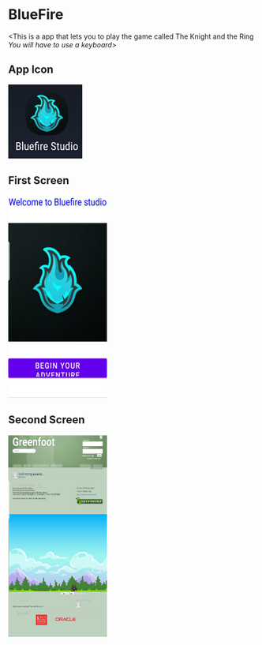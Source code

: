 # BlueFire 

<This is a app that lets you to play the game called The Knight and the Ring *You will have to use a keyboard*>

## App Icon

<img src="https://github.com/JadenH1111/BlueFire/blob/master/Images/AppIcon.jpg" width="150" height="150"/>

## First Screen
<img src="https://github.com/JadenH1111/BlueFire/blob/master/Images/1screeen.jpg" width="200" height="410"/>

## Second Screen
<img src="https://github.com/JadenH1111/BlueFire/blob/master/Images/2screen.jpg" width="200" height="410"/>
